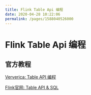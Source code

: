 ```yaml
---
title: Flink Table Api 编程
date: 2020-04-28 10:22:06
permalink: /pages/1588040526000
---
```


# Flink Table Api 编程

## 官方教程
 
[Ververica: Table API 编程](https://ververica.cn/developers/table-api-programming/)

[Flink官网: Table API & SQL](https://ci.apache.org/projects/flink/flink-docs-release-1.10/dev/table/)

